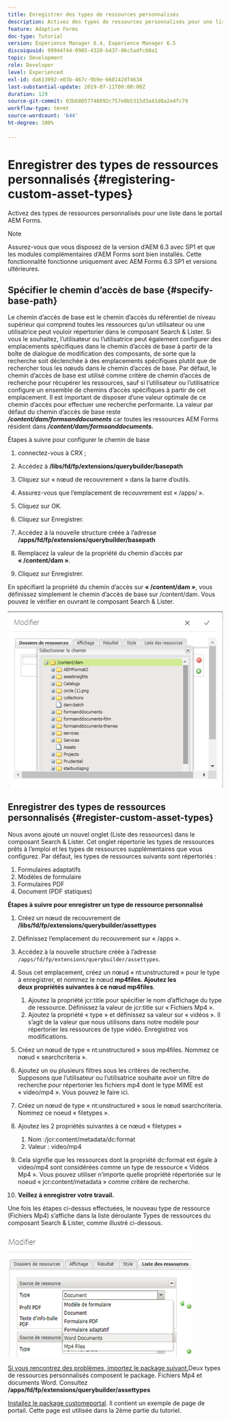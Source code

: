 ```yaml
---
title: Enregistrer des types de ressources personnalisés
description: Activez des types de ressources personnalisés pour une liste dans le portail AEM Forms.
feature: Adaptive Forms
doc-type: Tutorial
version: Experience Manager 6.4, Experience Manager 6.5
discoiquuid: 99944f44-0985-4320-b437-06c5adfc60a1
topic: Development
role: Developer
level: Experienced
exl-id: da613092-e03b-467c-9b9e-668142df4634
last-substantial-update: 2019-07-11T00:00:00Z
duration: 129
source-git-commit: 03b68057748892c757e0b5315d3a41d0a2e4fc79
workflow-type: tm+mt
source-wordcount: '644'
ht-degree: 100%

---
```


# Enregistrer des types de ressources personnalisés {#registering-custom-asset-types}

Activez des types de ressources personnalisés pour une liste dans le portail AEM Forms.

>[!NOTE]
>
>Assurez-vous que vous disposez de la version d’AEM 6.3 avec SP1 et que les modules complémentaires d’AEM Forms sont bien installés. Cette fonctionnalité fonctionne uniquement avec AEM Forms 6.3 SP1 et versions ultérieures.

## Spécifier le chemin d’accès de base {#specify-base-path}

Le chemin d’accès de base est le chemin d’accès du référentiel de niveau supérieur qui comprend toutes les ressources qu’un utilisateur ou une utilisatrice peut vouloir répertorier dans le composant Search &amp; Lister. Si vous le souhaitez, l’utilisateur ou l’utilisatrice peut également configurer des emplacements spécifiques dans le chemin d’accès de base à partir de la boîte de dialogue de modification des composants, de sorte que la recherche soit déclenchée à des emplacements spécifiques plutôt que de rechercher tous les nœuds dans le chemin d’accès de base. Par défaut, le chemin d’accès de base est utilisé comme critère de chemin d’accès de recherche pour récupérer les ressources, sauf si l’utilisateur ou l’utilisatrice configure un ensemble de chemins d’accès spécifiques à partir de cet emplacement. Il est important de disposer d’une valeur optimale de ce chemin d’accès pour effectuer une recherche performante. La valeur par défaut du chemin d’accès de base reste **_/content/dam/formsanddocuments_** car toutes les ressources AEM Forms résident dans **_/content/dam/formsanddocuments._**

Étapes à suivre pour configurer le chemin de base

1. connectez-vous à CRX ;
1. Accédez à **/libs/fd/fp/extensions/querybuilder/basepath**

1. Cliquez sur « nœud de recouvrement » dans la barre d’outils.
1. Assurez-vous que l’emplacement de recouvrement est « /apps/ ».
1. Cliquez sur OK.
1. Cliquez sur Enregistrer.
1. Accédez à la nouvelle structure créée à l’adresse **/apps/fd/fp/extensions/querybuilder/basepath**

1. Remplacez la valeur de la propriété du chemin d’accès par **« /content/dam »**.
1. Cliquez sur Enregistrer.

En spécifiant la propriété du chemin d’accès sur **« /content/dam »**, vous définissez simplement le chemin d’accès de base sur /content/dam. Vous pouvez le vérifier en ouvrant le composant Search &amp; Lister.

![basepath](assets/basepath.png)

## Enregistrer des types de ressources personnalisés {#register-custom-asset-types}

Nous avons ajouté un nouvel onglet (Liste des ressources) dans le composant Search &amp; Lister. Cet onglet répertorie les types de ressources prêts à l’emploi et les types de ressources supplémentaires que vous configurez. Par défaut, les types de ressources suivants sont répertoriés :

1. Formulaires adaptatifs
1. Modèles de formulaire
1. Formulaires PDF
1. Document (PDF statiques)

**Étapes à suivre pour enregistrer un type de ressource personnalisé**

1. Créez un nœud de recouvrement de **/libs/fd/fp/extensions/querybuilder/assettypes**

1. Définissez l’emplacement du recouvrement sur « /apps ».
1. Accédez à la nouvelle structure créée à l’adresse `/apps/fd/fp/extensions/querybuilder/assettypes`.

1. Sous cet emplacement, créez un nœud « nt:unstructured » pour le type à enregistrer, et nommez le nœud **mp4files. Ajoutez les deux propriétés suivantes à ce nœud mp4files**.

   1. Ajoutez la propriété jcr:title pour spécifier le nom d’affichage du type de ressource. Définissez la valeur de jcr:title sur « Fichiers Mp4 ».
   1. Ajoutez la propriété « type » et définissez sa valeur sur « vidéos ». Il s’agit de la valeur que nous utilisons dans notre modèle pour répertorier les ressources de type vidéo. Enregistrez vos modifications.

1. Créez un nœud de type « nt:unstructured » sous mp4files. Nommez ce nœud « searchcriteria ».
1. Ajoutez un ou plusieurs filtres sous les critères de recherche. Supposons que l’utilisateur ou l’utilisatrice souhaite avoir un filtre de recherche pour répertorier les fichiers mp4 dont le type MIME est « video/mp4 ». Vous pouvez le faire ici.
1. Créez un nœud de type « nt:unstructured » sous le nœud searchcriteria. Nommez ce noeud « filetypes ».
1. Ajoutez les 2 propriétés suivantes à ce nœud « filetypes »

   1. Nom :/jcr:content/metadata/dc:format
   1. Valeur : video/mp4

1. Cela signifie que les ressources dont la propriété dc:format est égale à video/mp4 sont considérées comme un type de ressource « Vidéos Mp4 ». Vous pouvez utiliser n’importe quelle propriété répertoriée sur le noeud « jcr:content/metadata » comme critère de recherche.

1. **Veillez à enregistrer votre travail.**

Une fois les étapes ci-dessus effectuées, le nouveau type de ressource (Fichiers Mp4) s’affiche dans la liste déroulante Types de ressources du composant Search &amp; Lister, comme illustré ci-dessous.

![mp4files](assets/mp4files.png)

[Si vous rencontrez des problèmes, importez le package suivant.](assets/assettypeskt1.zip)Deux types de ressources personnalisés composent le package. Fichiers Mp4 et documents Word. Consultez **/apps/fd/fp/extensions/querybuilder/assettypes**

[Installez le package customeportal](assets/customportalpage.zip). Il contient un exemple de page de portail. Cette page est utilisée dans la 2ème partie du tutoriel.
